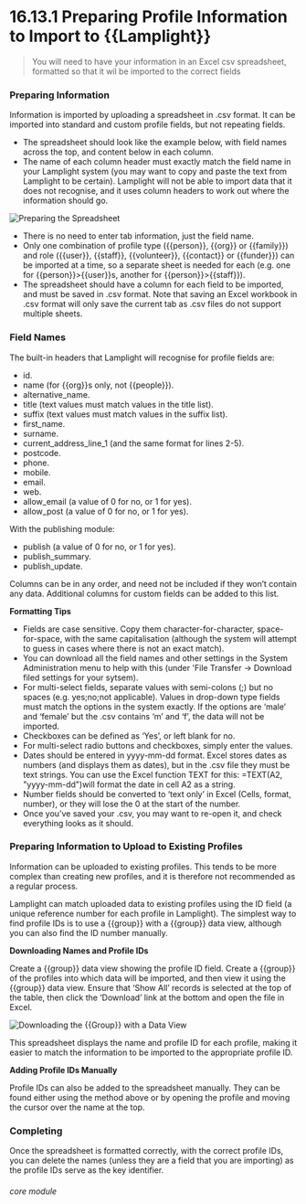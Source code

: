 # 16.13.1 Preparing Profile Information to Import to {{Lamplight}}

> You will need to have your information in an Excel csv spreadsheet, formatted so that it wil be imported to the correct fields



### Preparing Information

Information is imported by uploading a spreadsheet in .csv format. It can be imported into standard and custom profile fields, but not repeating fields. 

- The spreadsheet should look like the example below, with field names across the top, and content below in each column. 
- The name of each column header must exactly match the field name in your Lamplight system (you may want to copy and paste the text from Lamplight to be certain). Lamplight will not be able to import data that it does not recognise, and it uses column headers to work out where the information should go. 

![Preparing the Spreadsheet](16.13.1a.png)

- There is no need to enter tab information, just the field name. 
- Only one combination of profile type ({{person}}, {{org}} or {{family}}) and role ({{user}}, {{staff}}, {{volunteer}}, {{contact}} or {{funder}}) can be imported at a time, so a separate sheet is needed for each (e.g. one for {{person}}>{{user}}s, another for {{person}}>{{staff}}).
- The spreadsheet should have a column for each field to be imported, and must be saved in .csv format. Note that saving an Excel workbook in .csv format will only save the current tab as .csv files do not support multiple sheets.


### Field Names

The built-in headers that Lamplight will recognise for profile fields are:
- id.
- name (for {{org}}s only, not {{people}}).
- alternative_name.
- title (text values must match values in the title list).
- suffix (text values must match values in the suffix list).
- first_name.
- surname.
- current_address_line_1 (and the same format for lines 2-5).
- postcode.
- phone.
- mobile.
- email.
- web.
- allow_email (a value of 0 for no, or 1 for yes).
- allow_post (a value of 0 for no, or 1 for yes).

With the publishing module:

- publish (a value of 0 for no, or 1 for yes).
- publish_summary.
- publish_update.


Columns can be in any order, and need not be included if they won’t contain any data. Additional columns for custom fields can be added to this list. 

**Formatting Tips**

- Fields are case sensitive. Copy them character-for-character, space-for-space, with the same capitalisation (although the system will attempt to guess in cases where there is not an exact match).
- You can download all the field names and other settings in the System Administration menu to help with this (under 'File Transfer -> Download filed settings for your sytsem).
- For multi-select fields, separate values with semi-colons (;) but no spaces (e.g. yes;no;not applicable). Values in drop-down type fields must match the options in the system exactly. If the options are ‘male’ and ‘female’ but the .csv contains ‘m’ and ‘f’, the data will not be imported.
- Checkboxes can be defined as ‘Yes’, or left blank for no.
- For multi-select radio buttons and checkboxes, simply enter the values.
- Dates should be entered in yyyy-mm-dd format. Excel stores dates as numbers (and displays them as dates), but in the .csv file they must be text strings. You can use the Excel function TEXT for this: =TEXT(A2, "yyyy-mm-dd")will format the date in cell A2 as a string.
- Number fields should be converted to ‘text only’ in Excel (Cells, format, number), or they will lose the 0 at the start of the number.
- Once you’ve saved your .csv, you may want to re-open it, and check everything looks as it should. 


### Preparing Information to Upload to Existing Profiles

Information can be uploaded to existing profiles. This tends to be more complex than creating new profiles, and it is therefore not recommended as a regular process.

Lamplight can match uploaded data to existing profiles using the ID field (a unique reference number for each profile in Lamplight). The simplest way to find profile IDs is to use a {{group}} with a {{group}} data view, although you can also find the ID number manually.

**Downloading Names and Profile IDs**

Create a {{group}} data view showing the profile ID field. Create a {{group}} of the profiles into which data will be imported, and then view it using the {{group}} data view. Ensure that ‘Show All’ records is selected at the top of the table, then click the ‘Download’ link at the bottom and open the file in Excel.

![Downloading the {{Group}} with a Data View](16.13.1b.png) 
 
This spreadsheet displays the name and profile ID for each profile, making it easier to match the information to be imported to the appropriate profile ID.

**Adding Profile IDs Manually**

Profile IDs can also be added to the spreadsheet manually. They can be found either using the method above or by opening the profile and moving the cursor over the name at the top.


### Completing

Once the spreadsheet is formatted correctly, with the correct profile IDs, you can delete the names (unless they are a field that you are importing) as the profile IDs serve as the key identifier. 


###### core module
